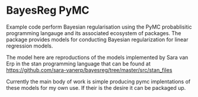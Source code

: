 # BayesReg PyMC

Example code perform Bayesian regularisation using the PyMC probablisitic programming langauge and its associated ecosystem of packages. The package provides models for conducting Bayesian regularization for linear regression models.

The model here are reproductions of the models implemented by Sara van Erp in the stan programming language that can be found at https://github.com/sara-vanerp/bayesreg/tree/master/src/stan_files

Currently the main body of work is simple producing pymc implentations of these models for my own use. If their is the desire it can be packaged up.